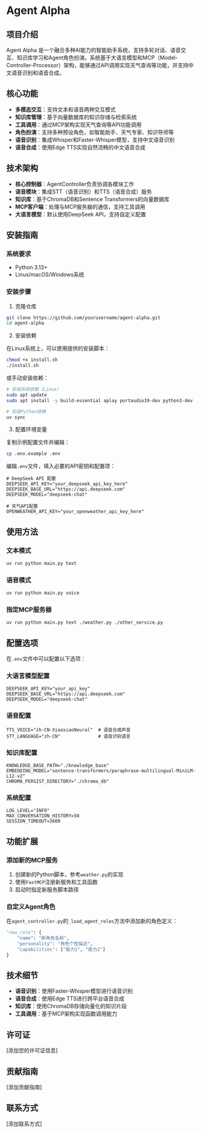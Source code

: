 # Agent Alpha

## 项目介绍

Agent Alpha 是一个融合多种AI能力的智能助手系统，支持多轮对话、语音交互、知识库学习和Agent角色扮演。系统基于大语言模型和MCP（Model-Controller-Processor）架构，能够通过API调用实现天气查询等功能，并支持中文语音识别和语音合成。

## 核心功能

- **多模态交互**：支持文本和语音两种交互模式
- **知识库管理**：基于向量数据库的知识存储与检索系统
- **工具调用**：通过MCP架构实现天气查询等API功能调用
- **角色扮演**：支持多种预设角色，如智能助手、天气专家、知识导师等
- **语音识别**：集成Whisper和Faster-Whisper模型，支持中文语音识别
- **语音合成**：使用Edge TTS实现自然流畅的中文语音合成

## 技术架构

- **核心控制器**：AgentController负责协调各模块工作
- **语音模块**：集成STT（语音识别）和TTS（语音合成）服务
- **知识库**：基于ChromaDB和Sentence Transformers的向量数据库
- **MCP客户端**：处理与MCP服务器的通信，支持工具调用
- **大语言模型**：默认使用DeepSeek API，支持自定义配置

## 安装指南

### 系统要求

- Python 3.13+
- Linux/macOS/Windows系统

### 安装步骤

1. 克隆仓库

```bash
git clone https://github.com/yourusername/agent-alpha.git
cd agent-alpha
```

2. 安装依赖

在Linux系统上，可以使用提供的安装脚本：

```bash
chmod +x install.sh
./install.sh
```

或手动安装依赖：

```bash
# 安装系统依赖（Linux）
sudo apt update
sudo apt install -y build-essential aplay portaudio19-dev python3-dev

# 安装Python依赖
uv sync
```

3. 配置环境变量

复制示例配置文件并编辑：

```bash
cp .env.example .env
```

编辑`.env`文件，填入必要的API密钥和配置项：

```
# DeepSeek API 配置
DEEPSEEK_API_KEY="your_deepseek_api_key_here"
DEEPSEEK_BASE_URL="https://api.deepseek.com"
DEEPSEEK_MODEL="deepseek-chat"

# 天气API配置
OPENWEATHER_API_KEY="your_openweather_api_key_here"
```

## 使用方法

### 文本模式

```bash
uv run python main.py text
```

### 语音模式

```bash
uv run python main.py voice
```

### 指定MCP服务器

```bash
uv run python main.py text ./weather.py ./other_service.py
```

## 配置选项

在`.env`文件中可以配置以下选项：

### 大语言模型配置

```
DEEPSEEK_API_KEY="your_api_key"
DEEPSEEK_BASE_URL="https://api.deepseek.com"
DEEPSEEK_MODEL="deepseek-chat"
```

### 语音配置

```
TTS_VOICE="zh-CN-XiaoxiaoNeural"  # 语音合成声音
STT_LANGUAGE="zh-CN"              # 语音识别语言
```

### 知识库配置

```
KNOWLEDGE_BASE_PATH="./knowledge_base"
EMBEDDING_MODEL="sentence-transformers/paraphrase-multilingual-MiniLM-L12-v2"
CHROMA_PERSIST_DIRECTORY="./chroma_db"
```

### 系统配置

```
LOG_LEVEL="INFO"
MAX_CONVERSATION_HISTORY=50
SESSION_TIMEOUT=3600
```

## 功能扩展

### 添加新的MCP服务

1. 创建新的Python脚本，参考`weather.py`的实现
2. 使用`FastMCP`注册新服务和工具函数
3. 启动时指定新服务脚本路径

### 自定义Agent角色

在`agent_controller.py`的`_load_agent_roles`方法中添加新的角色定义：

```python
"new_role": {
    "name": "新角色名称",
    "personality": "角色个性描述",
    "capabilities": ["能力1", "能力2"]
}
```

## 技术细节

- **语音识别**：使用Faster-Whisper模型进行语音识别
- **语音合成**：使用Edge TTS进行跨平台语音合成
- **知识库**：使用ChromaDB存储向量化的知识片段
- **工具调用**：基于MCP架构实现函数调用能力

## 许可证

[添加您的许可证信息]

## 贡献指南

[添加贡献指南]

## 联系方式

[添加联系方式]

        
